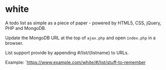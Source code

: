 white
=====

A todo list as simple as a piece of paper - powered by HTML5, CSS, jQuery, PHP and MongoDB.

Update the MongoDB URL at the top of `ajax.php` and open `index.php` in a browser.

List support provide by appending #/list/{listname} to URLs.

Example: `https://www.example.com/white/#/list/stuff-to-remember

